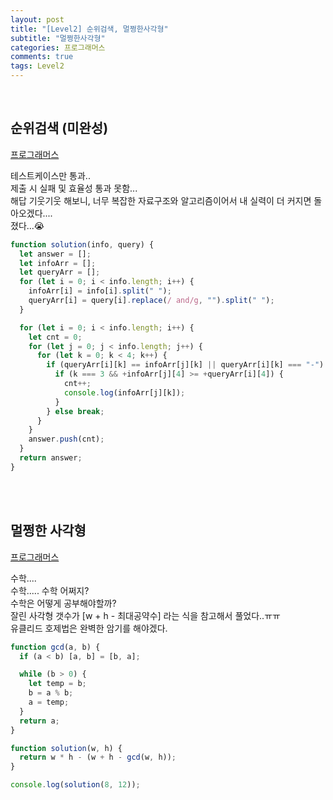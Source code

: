 ```yaml
---
layout: post
title: "[Level2] 순위검색, 멀쩡한사각형"
subtitle: "멀쩡한사각형"
categories: 프로그래머스
comments: true
tags: Level2
---
```



<br>

## 순위검색 (미완성)

[프로그래머스](https://programmers.co.kr/learn/courses/30/lessons/72412) <br>

테스트케이스만 통과..<br>
제출 시 실패 및 효율성 통과 못함...<br>
해답 기웃기웃 해보니, 너무 복잡한 자료구조와 알고리즘이어서 내 실력이 더 커지면 돌아오겠다....<br>
졌다...😭<br>


```js
function solution(info, query) {
  let answer = [];
  let infoArr = [];
  let queryArr = [];
  for (let i = 0; i < info.length; i++) {
    infoArr[i] = info[i].split(" ");
    queryArr[i] = query[i].replace(/ and/g, "").split(" ");
  }

  for (let i = 0; i < info.length; i++) {
    let cnt = 0;
    for (let j = 0; j < info.length; j++) {
      for (let k = 0; k < 4; k++) {
        if (queryArr[i][k] == infoArr[j][k] || queryArr[i][k] === "-") {
          if (k === 3 && +infoArr[j][4] >= +queryArr[i][4]) {
            cnt++;
            console.log(infoArr[j][k]);
          }
        } else break;
      }
    }
    answer.push(cnt);
  }
  return answer;
}
```

<br><br>

## 멀쩡한 사각형

[프로그래머스](https://programmers.co.kr/learn/courses/30/lessons/62048) <br>

수학....<br>
수학..... 수학 어쩌지?<br>
수학은 어떻게 공부해야할까?<br>
잘린 사각형 갯수가 [w + h - 최대공약수] 라는 식을 참고해서 풀었다..ㅠㅠ<br>
유클리드 호제법은 완벽한 암기를 해야겠다.<br>


```js
function gcd(a, b) {
  if (a < b) [a, b] = [b, a];

  while (b > 0) {
    let temp = b;
    b = a % b;
    a = temp;
  }
  return a;
}

function solution(w, h) {
  return w * h - (w + h - gcd(w, h));
}

console.log(solution(8, 12));
```